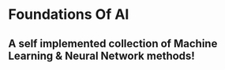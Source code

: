 # Foundations Of AI
## A self implemented collection of Machine Learning &amp; Neural Network methods! 
